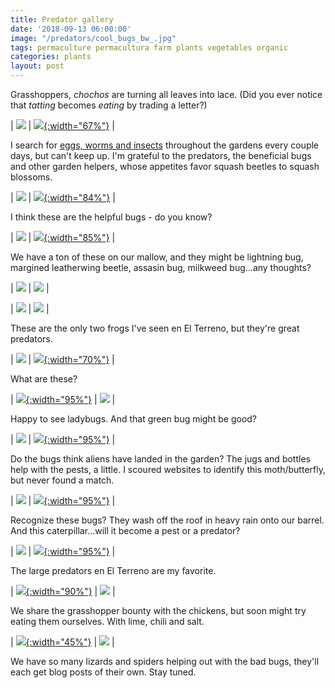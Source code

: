 ```yaml
---
title: Predator gallery
date: '2018-09-13 06:00:00'
image: "/predators/cool_bugs_bw_.jpg"
tags: permaculture permacultura farm plants vegetables organic
categories: plants
layout: post
---
```


Grasshoppers, *chochos* are turning all leaves into lace. (Did you ever notice that *tatting* becomes *eating* by trading a letter?)


| [![](/images/predators/beans_eaten_.jpg)](/images/predators/beans_eaten.jpg) | [![](/images/pests/leaf_.jpg){:width="67%"}](/images/pests/leaf.jpg) | <br>


I search for [eggs, worms and insects](https://reverdecer.annalisagross.com/2018/08/22/gallery-of-pests-and-predators/) throughout the gardens every couple days, but can't keep up. I'm grateful to the predators, the beneficial bugs and other garden helpers, whose appetites favor squash beetles to squash blossoms.

| [![](/images/predators/good_bug_.jpg)](/images/predators/good_bug.jpg) | [![](/images/predators/bees_.jpg){:width="84%"}](/images/predators/bees.jpg) | <br>

I think these are the helpful bugs - do you know?

| [![](/images/predators/cool_bugs_.jpg)](/images/predators/cool_bugs.jpg) | [![](/images/predators/good_bug2_.jpg){:width="85%"}](/images/predators/good_bug2.jpg) | <br>

We have a ton of these on our mallow, and they might be lightning bug, margined leatherwing beetle, assasin bug, milkweed bug...any thoughts?

| [![](/images/predators/maybe_milkweed_bugs_.jpg)](/images/predators/maybe_milkweed_bugs.jpg) | [![](/images/predators/maybe_soldier_bug_.jpg)](/images/predators/maybe_soldier_bug.jpg) | <br>

| [![](/images/predators/good_bugs_.jpg)](/images/predators/good_bugs.jpg) | [![](/images/predators/maybe_soldier_bug2_.jpg)](/images/predators/maybe_soldier_bug2.jpg) | <br>

These are the only two frogs I've seen en El Terreno, but they're great predators. 

| [![](/images/predators/green_frog_.jpg)](/images/predators/green_frog.jpg) | [![](/images/predators/tree_frog_.jpg){:width="70%"}](/images/tree_frog.jpg) | <br>

What are these?

| [![](/images/predators/good_bug3_.jpg){:width="95%"}](/images/predators/good_bug3.jpg) | [![](/images/predators/bizarre_bug_.jpg)](/images/bizarre_bug.jpg) | <br>

Happy to see ladybugs. And that green bug might be good?

| [![](/images/predators/ladybug_.jpg)](/images/predators/ladybug.jpg) | [![](/images/predators/green_bug_.jpg){:width="95%"}](/images/green_bug.jpg) | <br>

Do the bugs think aliens have landed in the garden? The jugs and bottles help with the pests, a little. I scoured websites to identify this moth/butterfly, but never found a match.

| [![](/images/predators/garden_aliens_.jpg)](/images/predators/garden_aliens.jpg) | [![](/images/predators/moth_.jpg){:width="95%"}](/images/moth.jpg) | <br>

Recognize these bugs? They wash off the roof in heavy rain onto our barrel. And this caterpillar...will it become a pest or a predator?

| [![](/images/predators/bugs_.jpg)](/images/predators/bugs.jpg) | [![](/images/predators/caterpillar_.jpg){:width="95%"}](/images/caterpillar.jpg) | <br>

The large predators en El Terreno are my favorite.

| [![](/images/predators/chicken_yard_.jpg){:width="90%"}](/images/predators/chicken_yard.jpg) | [![](/images/predators/gris_mouse2_.jpg)](/images/gris_mouse2.jpg) | <br>

We share the grasshopper bounty with the chickens, but soon might try eating them ourselves. With lime, chili and salt.

| [![](/images/bindweed_.jpg){:width="45%"}](/images/bindweed.jpg) | ![](/images/grasshopper.jpg) | <br>

We have so many lizards and spiders helping out with the bad bugs, they'll each get blog posts of their own. Stay tuned.